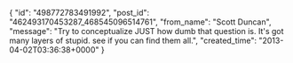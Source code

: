  {
   "id": "498772783491992",
   "post_id": "462493170453287_468545096514761",
   "from_name": "Scott Duncan",
   "message": "Try to conceptualize JUST how dumb that question is. It's got many layers of stupid. see if you can find them all.",
   "created_time": "2013-04-02T03:36:38+0000"
 }
